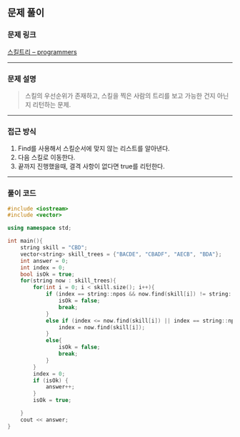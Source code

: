 ##  문제 풀이

###  문제 링크  
[스킬트리 – programmers](https://school.programmers.co.kr/learn/courses/30/lessons/49993)

---

###  문제 설명  
> 스킬의 우선순위가 존재하고, 스킬을 찍은 사람의 트리를 보고 가능한 건지 아닌지 리턴하는 문제.

---

###  접근 방식  
1. Find를 사용해서 스킬순서에 맞지 않는 리스트를 알아낸다.
2. 다음 스킬로 이동한다.
3. 끝까지 진행했을때, 결격 사항이 없다면 true를 리턴한다.
---

### 풀이 코드

```cpp
#include <iostream>
#include <vector>

using namespace std;

int main(){ 
    string skill = "CBD";
    vector<string> skill_trees = {"BACDE", "CBADF", "AECB", "BDA"};
    int answer = 0;
    int index = 0;
    bool isOk = true;
    for(string now : skill_trees){
        for(int i = 0; i < skill.size(); i++){
            if (index == string::npos && now.find(skill[i]) != string::npos){
                isOk = false;
                break;
            }
            else if (index <= now.find(skill[i]) || index == string::npos){
                index = now.find(skill[i]);
            }
            else{
                isOk = false;
                break;
            }
        }
        index = 0;
        if (isOk) {
            answer++;
        }
        isOk = true;

    }
    cout << answer;
}
```

